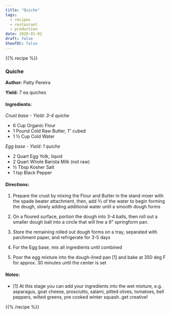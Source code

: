 ```yaml
---
title: "Quiche"
tags:
  - recipes
  - restaurant
  - production
date: 2020-01-01 
draft: false
ShowTOC: false
---
```


{{% recipe %}}

### Quiche

**Author:** Patty Pereira

**Yield:** 7 ea quiches

#### Ingredients:

*Crust base - Yield: 3-4 quiche*
- 6 Cup Organic Flour
- 1 Pound Cold Raw Butter, 1" cubed
- 1 ½ Cup Cold Water

*Egg base - Yield: 1 quiche*
- 2 Quart Egg Yolk, liquid
- 2 Quart Whole Barista Milk (not raw)
- ½ Tbsp Kosher Salt
- 1 tsp Black Pepper

#### Directions:

1.  Prepare the crust by mixing the Flour and Butter in the stand mixer
    with the spade beater attachment, then, add ⅔ of the water to begin
    forming the dough, slowly adding additional water until a smooth
    dough forms

2.  On a floured surface, portion the dough into 3-4 balls, then roll
    out a smaller dough ball into a circle that will line a 9"
    springform pan.

3.  Store the remaining rolled out dough forms on a tray, separated with
    parchment paper, and refrigerate for 3-5 days

4.  For the Egg base, mix all ingredients until combined

5.  Poor the egg mixture into the dough-lined pan \[1\] and bake at 350 deg
    F for approx. 30 minutes until the center is set

#### Notes:

-   \[1\] At this stage you can add your ingredients into the wet
    mixture, e.g. asparagus, goat cheese, prosciutto, salami, pitted
    olives, tomatoes, bell peppers, wilted greens, pre cooked winter
    squash..get creative!


{{% /recipe %}}
